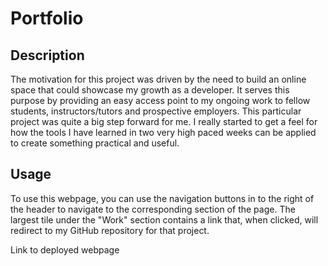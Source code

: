 # Portfolio

## Description

The motivation for this project was driven by the need to build an online space that could showcase my growth as a developer.
It serves this purpose by providing an easy access point to my ongoing work to fellow students, instructors/tutors and prospective employers.
This particular project was quite a big step forward for me. I really started to get a feel for how the tools I have learned in two very high paced weeks can be applied to create something practical and useful. 

## Usage

To use this webpage, you can use the navigation buttons in to the right of the header to navigate to the corresponding section of the page. 
The largest tile under the "Work" section contains a link that, when clicked, will redirect to my GitHub repository for that project. 


Link to deployed webpage
